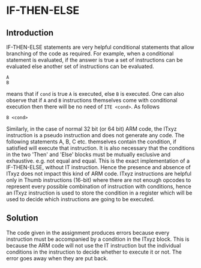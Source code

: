# IF-THEN-ELSE

## Introduction

IF-THEN-ELSE statements are very helpful conditional statements that allow branching of the code as required. For example, when a conditional statement is evaluated, if the answer is true a set of instructions can be evaluated else another set of instructions can be evaluated.
```ITE <cond>
A
B
```
means that if `cond` is true `A` is executed, else `B` is executed. One can also observe that if `A` and `B` instructions themselves come with conditional execution then there will be no need of `ITE <cond>`. As follows
```A <cond>
B <cond>
```
Similarly, in the case of normal 32 bit (or 64 bit) ARM code, the ITxyz instruction is a pseudo instruction and does not generate any code. The following statements A, B, C etc. themselves contain the condition, if satisfied will execute that instruction. It is also necessary that the conditions in the two 'Then' and 'Else' blocks must be mutually exclusive and exhaustive. e.g. not equal and equal. This is the exact implementation of a IF-THEN-ELSE, without IT instruction. Hence the presence and absence of ITxyz does not impact this kind of ARM code.
ITxyz instructions are helpful only in Thumb instructions (16-bit) where there are not enough opcodes to represent every possible combination of instruction with conditions, hence an ITxyz instruction is used to store the condition in a register which will be used to decide which instructions are going to be executed.

## Solution
The code given in the assignment produces errors because every instruction must be accompanied by a condition in the ITxyz block. This is because the ARM code will not use the IT instruction but the individual conditions in the instruction to decide whether to execute it or not. The error goes away when they are put back.